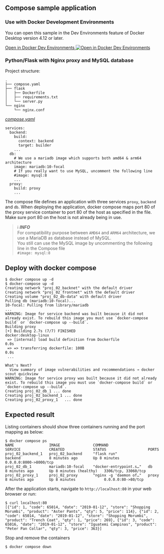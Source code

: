 ## Compose sample application

### Use with Docker Development Environments

You can open this sample in the Dev Environments feature of Docker Desktop version 4.12 or later.

[Open in Docker Dev Environments <img src="../open_in_new.svg" alt="Open in Docker Dev Environments" align="top"/>](https://open.docker.com/dashboard/dev-envs?url=https://github.com/docker/awesome-compose/tree/master/nginx-flask-mysql)

### Python/Flask with Nginx proxy and MySQL database

Project structure:
```
.
├── compose.yaml
├── flask
│   ├── Dockerfile
│   ├── requirements.txt
│   └── server.py
└── nginx
    └── nginx.conf

```

[_compose.yaml_](compose.yaml)
```
services:
  backend:
    build:
      context: backend
      target: builder
    ...
  db:
    # We use a mariadb image which supports both amd64 & arm64 architecture
    image: mariadb:10-focal
    # If you really want to use MySQL, uncomment the following line
    #image: mysql:8
    ...
  proxy:
    build: proxy
    ...
```
The compose file defines an application with three services `proxy`, `backend` and `db`.
When deploying the application, docker compose maps port 80 of the proxy service container to port 80 of the host as specified in the file.
Make sure port 80 on the host is not already being in use.

> ℹ️ **_INFO_**  
> For compatibility purpose between `AMD64` and `ARM64` architecture, we use a MariaDB as database instead of MySQL.  
> You still can use the MySQL image by uncommenting the following line in the Compose file   
> `#image: mysql:8`

## Deploy with docker compose

```
$ docker compose up -d
$ docker-compose up -d
Creating network "proj_02_backnet" with the default driver
Creating network "proj_02_frontnet" with the default driver
Creating volume "proj_02_db-data" with default driver
Pulling db (mariadb:10-focal)...
10-focal: Pulling from library/mariadb
...
WARNING: Image for service backend was built because it did not already exist. To rebuild this image you must use `docker-compose build` or `docker-compose up --build`.
Building proxy
[+] Building 2.7s (7/7) FINISHED                                                                                                        docker:desktop-linux
 => [internal] load build definition from Dockerfile                                                                                                    0.0s
 => => transferring dockerfile: 100B                                                                                                                    0.0s
 ...

What's Next?
  View summary of image vulnerabilities and recommendations → docker scout quickview
WARNING: Image for service proxy was built because it did not already exist. To rebuild this image you must use `docker-compose build` or `docker-compose up --build`.
Creating proj_02_db_1 ... done
Creating proj_02_backend_1 ... done
Creating proj_02_proxy_1   ... done
```

## Expected result

Listing containers should show three containers running and the port mapping as below:
```
$ docker compose ps
NAME                IMAGE               COMMAND                  SERVICE             CREATED             STATUS                   PORTS
proj_02_backend_1   proj_02_backend     "flask run"              backend             8 minutes ago       Up 8 minutes             0.0.0.0:8000->8000/tcp
proj_02_db_1        mariadb:10-focal    "docker-entrypoint.s…"   db                  8 minutes ago       Up 8 minutes (healthy)   3306/tcp, 33060/tcp
proj_02_proxy_1     proj_02_proxy       "nginx -g 'daemon of…"   proxy               8 minutes ago       Up 8 minutes             0.0.0.0:80->80/tcp
```

After the application starts, navigate to `http://localhost:80` in your web browser or run:
```
$ curl localhost:80
[{"id": 1, "code": 65014, "date": "2019-01-12", "store": "Shopping Morumbi", "product": "Aster Pants", "qty": 5, "price": 114}, {"id": 2, "code": 65014, "date": "2019-01-12", "store": "Shopping Morumbi", "product": "Trench Coat", "qty": 1, "price": 269}, {"id": 3, "code": 65016, "date": "2019-01-12", "store": "Iguatemi Campinas", "product": "Peter Pan Collar", "qty": 3, "price": 363}]
```

Stop and remove the containers
```
$ docker compose down
```
